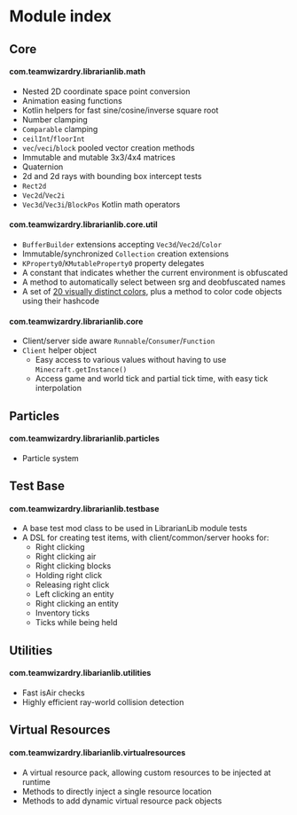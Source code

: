 # Module index

## Core
#### com.teamwizardry.librarianlib.math
- Nested 2D coordinate space point conversion
- Animation easing functions
- Kotlin helpers for fast sine/cosine/inverse square root
- Number clamping
- `Comparable` clamping
- `ceilInt`/`floorInt`
- `vec`/`veci`/`block` pooled vector creation methods
- Immutable and mutable 3x3/4x4 matrices
- Quaternion
- 2d and 2d rays with bounding box intercept tests
- `Rect2d`
- `Vec2d`/`Vec2i`
- `Vec3d`/`Vec3i`/`BlockPos` Kotlin math operators
#### com.teamwizardry.librarianlib.core.util
- `BufferBuilder` extensions accepting `Vec3d`/`Vec2d`/`Color`
- Immutable/synchronized `Collection` creation extensions
- `KProperty0`/`KMutableProperty0` property delegates
- A constant that indicates whether the current environment is obfuscated
- A method to automatically select between srg and deobfuscated names
- A set of [20 visually distinct colors](https://sashat.me/2017/01/11/list-of-20-simple-distinct-colors/),
plus a method to color code objects using their hashcode
#### com.teamwizardry.librarianlib.core
- Client/server side aware `Runnable`/`Consumer`/`Function`
- `Client` helper object
    - Easy access to various values without having to use `Minecraft.getInstance()`
    - Access game and world tick and partial tick time, with easy tick interpolation

## Particles
#### com.teamwizardry.librarianlib.particles
- Particle system

## Test Base
#### com.teamwizardry.librarianlib.testbase
- A base test mod class to be used in LibrarianLib module tests
- A DSL for creating test items, with client/common/server hooks for:
  - Right clicking
  - Right clicking air
  - Right clicking blocks
  - Holding right click
  - Releasing right click
  - Left clicking an entity
  - Right clicking an entity
  - Inventory ticks
  - Ticks while being held

## Utilities
#### com.teamwizardry.libarianlib.utilities
- Fast isAir checks
- Highly efficient ray-world collision detection

## Virtual Resources
#### com.teamwizardry.libarianlib.virtualresources
- A virtual resource pack, allowing custom resources to be injected at runtime
- Methods to directly inject a single resource location 
- Methods to add dynamic virtual resource pack objects
